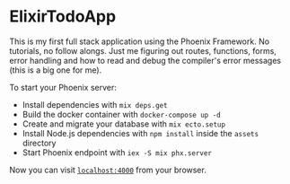 # ElixirTodoApp

This is my first full stack application using the Phoenix Framework. No tutorials, no follow alongs. Just me figuring out routes, functions, forms, error handling and how to read and debug the compiler's error messages (this is a big one for me).

To start your Phoenix server:

  * Install dependencies with `mix deps.get`
  * Build the docker container with `docker-compose up -d`
  * Create and migrate your database with `mix ecto.setup`
  * Install Node.js dependencies with `npm install` inside the `assets` directory
  * Start Phoenix endpoint with `iex -S mix phx.server`

Now you can visit [`localhost:4000`](http://localhost:4000) from your browser.
